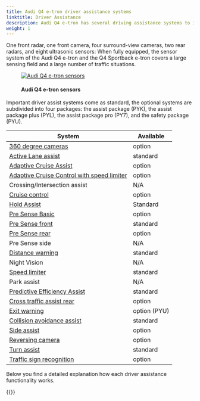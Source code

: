 ```yaml
---
title: Audi Q4 e-tron driver assistance systems
linktitle: Driver Assistance
description: Audi Q4 e-tron has several driving assistance systems to increase safety and make every drive more comfortable.
weight: 1
---
```

<!-- markdownlint-disable MD033 -->
 One front radar, one front camera, four surround-view cameras, two rear radars, and eight ultrasonic sensors: When fully equipped, the sensor system of the Audi Q4 e-tron and the Q4 Sportback e-tron covers a large sensing field and a large number of traffic situations.
 
 <figure>
    <a href="https://media.electrichasgoneaudi.net/multimedia/models/q4-e-tron/technology/drivingassistance/sensors.jpg">
        <img src="https://media.electrichasgoneaudi.net/multimedia/models/q4-e-tron/technology/drivingassistance/sensorss.jpg"
        alt="Audi Q4 e-tron sensors" title="Audi Q4 e-tron sensors">
    </a>
    <figcaption><h4>Audi Q4 e-tron sensors</h4></figcaption>
</figure>
 
Important driver assist systems come as standard, the optional systems are subdivided into four packages: the assist package (PYK), the assist package plus (PYL), the assist package pro (PY7), and the safety package (PYU).

| **System**    | **Available** |
| ----------- | ----------- |
| [360 degree cameras](360camera) | option |
| [Active Lane assist](activelaneassist) | standard |
| [Adaptive Cruise Assist](adaptivecruiseassist) | option |
| [Adaptive Cruise Control with speed limiter](adaptivecruisecontrol) | option |
| Crossing/Intersection assist | N/A |
| [Cruise control](cruisecontrol) | option |
| [Hold Assist](holdassist) | Standard |
| [Pre Sense Basic](presensebasic) | option |
| [Pre Sense front](presensefront) | standard |
| [Pre Sense rear](presenserear) | option |
| Pre Sense side | N/A |
| [Distance warning](distancewarning) | standard |
| Night Vision | N/A |
| [Speed limiter](speedlimiter) | standard |
| Park assist | N/A |
| [Predictive Efficiency Assist](predictiveefficiencyassist) | standard || [Predictive Efficiency Assist](predictiveefficiencyassist) | standard |
| [Cross traffic assist rear](crosstrafficassistrear) | option |
| [Exit warning](exitwarning) | option (PYU) |
| [Collision avoidance assist](collisionavoidanceassist) | standard |
| [Side assist](sideassist) | option |
| [Reversing camera](reversingcamera) | option |
| [Turn assist](turnassist) | standard |
| [Traffic sign recognition](trafficsignrecognition) | option |

 Below you find a detailed explanation how each driver assistance functionality works.

{{<children description="true" />}}
